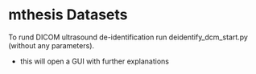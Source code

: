 # mthesis Datasets

To rund DICOM ultrasound de-identification run deidentify_dcm_start.py (without any parameters).
- this will open a GUI with further explanations

